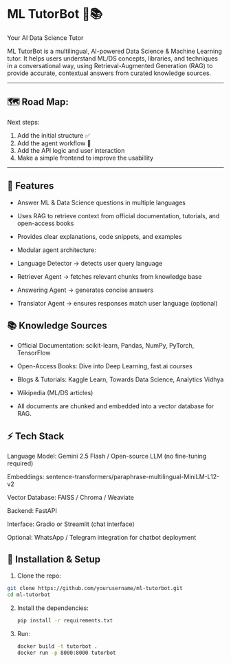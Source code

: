# ML TutorBot 🤖📚
Your AI Data Science Tutor

ML TutorBot is a multilingual, AI-powered Data Science & Machine Learning tutor. It helps users understand ML/DS concepts, libraries, and techniques in a conversational way, using Retrieval-Augmented Generation (RAG) to provide accurate, contextual answers from curated knowledge sources.

---

## 🗺️ Road Map:
Next steps:
1. Add the initial structure ✅
2. Add the agent workflow 🔁
3. Add the API logic and user interaction
4. Make a simple frontend to improve the usabillity

---

## 🔹 Features
  * Answer ML & Data Science questions in multiple languages

  * Uses RAG to retrieve context from official documentation, tutorials, and open-access books

  * Provides clear explanations, code snippets, and examples

  * Modular agent architecture:

  * Language Detector → detects user query language

  * Retriever Agent → fetches relevant chunks from knowledge base

  * Answering Agent → generates concise answers

  * Translator Agent → ensures responses match user language (optional)

## 📚 Knowledge Sources

  * Official Documentation: scikit-learn, Pandas, NumPy, PyTorch, TensorFlow

  * Open-Access Books: Dive into Deep Learning, fast.ai courses

  * Blogs & Tutorials: Kaggle Learn, Towards Data Science, Analytics Vidhya

  * Wikipedia (ML/DS articles)

  * All documents are chunked and embedded into a vector database for RAG.

## ⚡ Tech Stack

Language Model: Gemini 2.5 Flash / Open-source LLM (no fine-tuning required)

Embeddings: sentence-transformers/paraphrase-multilingual-MiniLM-L12-v2

Vector Database: FAISS / Chroma / Weaviate

Backend: FastAPI

Interface: Gradio or Streamlit (chat interface)

Optional: WhatsApp / Telegram integration for chatbot deployment

## 🚀 Installation & Setup

1. Clone the repo:
  ```bash
  git clone https://github.com/yourusername/ml-tutorbot.git
  cd ml-tutorbot
  ```
2. Install the dependencies:
    ```bash
    pip install -r requirements.txt
    ```
3. Run:
   ```bash
   docker build -t tutorbot .
   docker run -p 8000:8000 tutorbot
   ```
